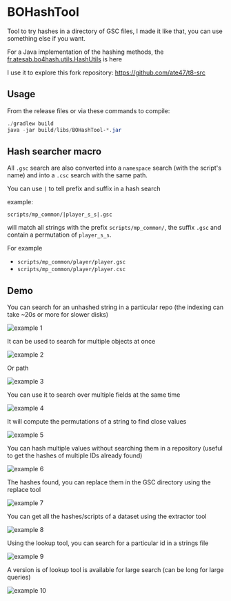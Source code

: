 # BOHashTool

Tool to try hashes in a directory of GSC files, I made it like that, you can use something else if you want.

For a Java implementation of the hashing methods,
the [fr.atesab.bo4hash.utils.HashUtils](src/main/java/fr/atesab/bo4hash/utils/HashUtils.java) is here

I use it to explore this fork repository: https://github.com/ate47/t8-src

## Usage

From the release files or via these commands to compile:

```powershell
./gradlew build
java -jar build/libs/BOHashTool-*.jar
```

## Hash searcher macro

All `.gsc` search are also converted into a `namespace` search (with the script's name) and into a `.csc` search with
the same path.

You can use `|` to tell prefix and suffix in a hash search

example:

```
scripts/mp_common/|player_s_s|.gsc
```

will match all strings with the prefix `scripts/mp_common/`, the suffix `.gsc` and contain a permutation
of `player_s_s`.

For example 
- `scripts/mp_common/player/player.gsc`
- `scripts/mp_common/player/player.csc`

## Demo

You can search for an unhashed string in a particular repo (the indexing can take ~20s or more for slower disks)

![example 1](docs/example_1.png)

It can be used to search for multiple objects at once

![example 2](docs/example_2.png)

Or path

![example 3](docs/example_3.png)

You can use it to search over multiple fields at the same time

![example 4](docs/example_4.png)

It will compute the permutations of a string to find close values

![example 5](docs/example_5.png)

You can hash multiple values without searching them in a repository (useful to get the hashes of multiple IDs already found)

![example 6](docs/example_6.png)

The hashes found, you can replace them in the GSC directory using the replace tool

![example 7](docs/example_7.png)

You can get all the hashes/scripts of a dataset using the extractor tool

![example 8](docs/example_8.png)

Using the lookup tool, you can search for a particular id in a strings file

![example 9](docs/example_9.png)

A version is of lookup tool is available for large search (can be long for large queries)

![example 10](docs/example_10.png)
